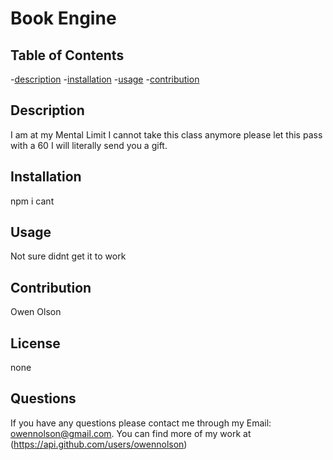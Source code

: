 # Book Engine

  ## Table of Contents
  -[description](#description)
  -[installation](#installation)
  -[usage](#usage)
  -[contribution](#contribution)

  ## Description
  I am at my Mental Limit I cannot take this class anymore please let this pass with a 60 I will literally send you a gift.

  ## Installation
  npm i cant

  ## Usage
  Not sure didnt get it to work

  ## Contribution
  Owen Olson

  ## License
  none

  ## Questions
  If you have any questions please contact me through my Email: owennolson@gmail.com. You can find more of my work at (https://api.github.com/users/owennolson)

